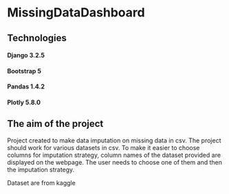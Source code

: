 # MissingDataDashboard

## Technologies
#### Django 3.2.5
#### Bootstrap 5
#### Pandas 1.4.2
#### Plotly 5.8.0

## The aim of the project
Project created to make data imputation on missing data in csv. The project should work for various datasets in csv. To make it easier to choose columns for imputation strategy, column names of the dataset provided are displayed on the webpage. The user needs to choose one of them and then the imputation strategy.

Dataset are from kaggle
